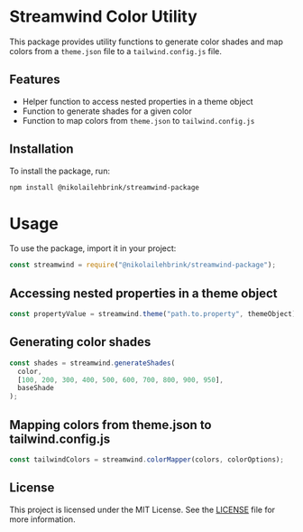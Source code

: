 # Streamwind Color Utility

This package provides utility functions to generate color shades and map colors from a `theme.json` file to a `tailwind.config.js` file.

## Features

- Helper function to access nested properties in a theme object
- Function to generate shades for a given color
- Function to map colors from `theme.json` to `tailwind.config.js`

## Installation

To install the package, run:

```sh
npm install @nikolailehbrink/streamwind-package
```

# Usage

To use the package, import it in your project:

```javascript
const streamwind = require("@nikolailehbrink/streamwind-package");
```

## Accessing nested properties in a theme object

```javascript
const propertyValue = streamwind.theme("path.to.property", themeObject);
```

## Generating color shades

```javascript
const shades = streamwind.generateShades(
  color,
  [100, 200, 300, 400, 500, 600, 700, 800, 900, 950],
  baseShade
);
```

## Mapping colors from theme.json to tailwind.config.js

```javascript
const tailwindColors = streamwind.colorMapper(colors, colorOptions);
```

## License

This project is licensed under the MIT License. See the [LICENSE](./LICENSE) file for more information.
